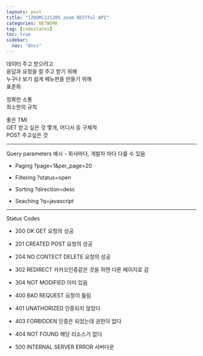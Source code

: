 ```yaml
---
layouts: post
title: "[ZOOM]221205 zoom RESTful API"
categories: NETWORK
tag: [codestates]
toc: true
sidebar:
  nav: "docs"
---
```


데이터 주고 받으려고<br>
응답과 요청을 잘 주고 받기 위해<br>
누구나 보기 쉽게 메뉴판을 만들기 위해<br>
표준화

정확한 소통<br>
최소한의 규칙

좋은 TMI<br>
GET 받고 싶은 것 몇개, 어디서 등 구체적<br>
POST 주고싶은 것

---

Query parameters 예시 - 회사마다, 개발자 마다 다를 수 있음

- Paging
  ?page=1&per_page=20

- Filtering
  ?status=open

- Sorting
  ?direction=desc

- Seaching
  ?q=javascript

---

Status Codes

- 200 OK GET 요청의 성공
- 201 CREATED POST 요청의 성공
- 204 NO CONTECT DELETE 요청의 성공

- 302 REDIRECT 카카오인증같은 것을 하면 다른 페이지로 감
- 304 NOT MODIFIED 이미 있음

- 400 BAD REQUEST 요청이 틀림
- 401 UNATHORIZED 인증되지 않았다
- 403 FORBIDDEN 인증은 되었는데 권한이 없다
- 404 NOT FOUND 해당 리소스가 없다

- 500 INTERNAL SERVER ERROR 서버다운
